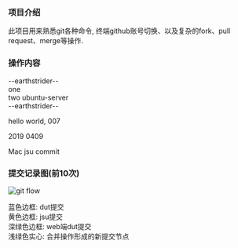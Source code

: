 ### 项目介绍
此项目用来熟悉git各种命令, 终端github账号切换、以及复杂的fork、pull request、merge等操作.  

### 操作内容
--earthstrider--  
one  
two
ubuntu-server  
--earthstrider--  


hello world, 007  

2019 0409  

Mac jsu commit

### 提交记录图(前10次) 
![git flow](https://ws4.sinaimg.cn/large/006tNc79ly1g1ztxdpyttj30t90c7gmi.jpg)

蓝色边框: dut提交  
黄色边框: jsu提交  
深绿色边框: web端dut提交  
浅绿色实心: 合并操作形成的新提交节点
